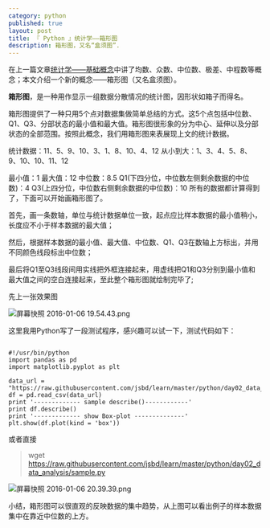 ```yaml
---
category: python
published: true
layout: post
title: 『 Python 』统计学——箱形图
description: 箱形图，又名“盒须图”.
---
```


在上一篇文章[统计学——基础概念](../Intro-Statistics/)中讲了均数、众数、中位数、极差、中程数等概念；本文介绍一个新的概念——箱形图（又名盒须图）。

**箱形图**，是一种用作显示一组数据分散情况的统计图，因形状如箱子而得名。

箱形图提供了一种只用5个点对数据集做简单总结的方式。这5个点包括中位数、Q1、Q3、分部状态的最小值和最大值。箱形图很形象的分为中心、延伸以及分部状态的全部范围。按照此概念，我们用箱形图来表展现上文的统计数据。

统计数据：11、5、9、10、3、1、8、10、4、12
从小到大：1、3、4、5、8、9、10、10、11、12

最小值：1
最大值：12
中位数：8.5
Q1(下四分位，中位数左侧剩余数据的中位数)：4
Q3(上四分位，中位数右侧剩余数据的中位数)：10
所有的数据都计算得到了，下面可以开始画箱形图了。

首先，画一条数轴，单位与统计数据单位一致，起点应比样本数据的最小值稍小，长度应不小于样本数据的最大值；

然后，根据样本数据的最小值、最大值、中位数、Q1、Q3在数轴上方标出，并用不同颜色线段标出中位数；

最后将Q1至Q3线段间用实线把外框连接起来，用虚线把Q1和Q3分别到最小值和最大值之间的空白连接起来，至此整个箱形图就绘制完毕了;

先上一张效果图

![屏幕快照 2016-01-06 19.54.43.png](../images/py_web/1395995-b2c487a946192cf0.png)

这里我用Python写了一段测试程序，感兴趣可以试一下，测试代码如下：

<pre><code>
#!/usr/bin/python
import pandas as pd
import matplotlib.pyplot as plt

data_url = "https://raw.githubusercontent.com/jsbd/learn/master/python/day02_data_analysis/sample.csv"
df = pd.read_csv(data_url)
print '------------- sample describe()------------'
print df.describe()
print '------------- show Box-plot --------------'
plt.show(df.plot(kind = 'box'))
</code></pre>

或者直接
> wget https://raw.githubusercontent.com/jsbd/learn/master/python/day02_data_analysis/sample.py


![屏幕快照 2016-01-06 20.39.39.png](../images/py_web/1395995-bc5bc3c91964a068.png)

小结，箱形图可以很直观的反映数据的集中趋势，从上图可以看出例子的样本数据集中在靠近中位数的上方。

